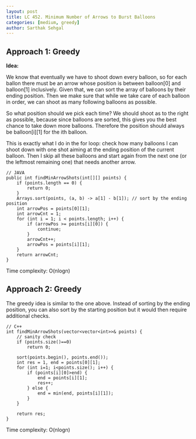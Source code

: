 ```yaml
---
layout: post
title: LC 452. Minimum Number of Arrows to Burst Balloons
categories: [medium, greedy]
author: Sarthak Sehgal
---
```

## Approach 1: Greedy
**Idea:**

We know that eventually we have to shoot down every balloon, so for each ballon there must be an arrow whose position is between balloon[0] and balloon[1] inclusively. Given that, we can sort the array of balloons by their ending position. Then we make sure that while we take care of each balloon in order, we can shoot as many following balloons as possible.

So what position should we pick each time? We should shoot as to the right as possible, because since balloons are sorted, this gives you the best chance to take down more balloons. Therefore the position should always be balloon[i][1] for the ith balloon.

This is exactly what I do in the for loop: check how many balloons I can shoot down with one shot aiming at the ending position of the current balloon. Then I skip all these balloons and start again from the next one (or the leftmost remaining one) that needs another arrow.

```
// JAVA
public int findMinArrowShots(int[][] points) {
    if (points.length == 0) {
        return 0;
    }
    Arrays.sort(points, (a, b) -> a[1] - b[1]); // sort by the ending position
    int arrowPos = points[0][1];
    int arrowCnt = 1;
    for (int i = 1; i < points.length; i++) {
        if (arrowPos >= points[i][0]) {
            continue;
        }
        arrowCnt++;
        arrowPos = points[i][1];
    }
    return arrowCnt;
}
```
Time complexity: O(nlogn)

## Approach 2: Greedy
The greedy idea is similar to the one above. Instead of sorting by the ending position, you can also sort by the starting position but it would then require additional checks.

```
// C++
int findMinArrowShots(vector<vector<int>>& points) {
    // sanity check
    if (points.size()==0)
        return 0;

    sort(points.begin(), points.end());
    int res = 1, end = points[0][1];
    for (int i=1; i<points.size(); i++) {
        if (points[i][0]>end) {
            end = points[i][1];
            res++;
        } else {
            end = min(end, points[i][1]);
        }
    }

    return res;
}
```
Time complexity: O(nlogn)
